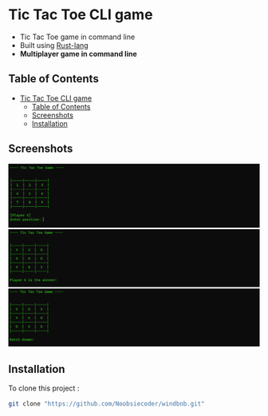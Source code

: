 # Tic Tac Toe CLI game

- Tic Tac Toe game in command line
- Built using [Rust-lang](https://www.rust-lang.org/)
- **Multiplayer game in command line**

## Table of Contents
- [Tic Tac Toe CLI game](#tic-tac-toe-cli-game)
  - [Table of Contents](#table-of-contents)
  - [Screenshots](#screenshots)
  - [Installation](#installation)

## Screenshots

![example](./templates/example.png)
![winner](./templates/winner.png)
![match_drawn](./templates/match_drawn.png)

## Installation

To clone this project :

```bash
git clone "https://github.com/Noobsiecoder/windbnb.git"
```
